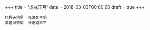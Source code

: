+++
title = '戊戌正月'
date = 2018-03-03T00:00:00
draft = true
+++

```text
棋枰天地尽  鬼簿死生明
莫道风萧索  长驱路未平
```
